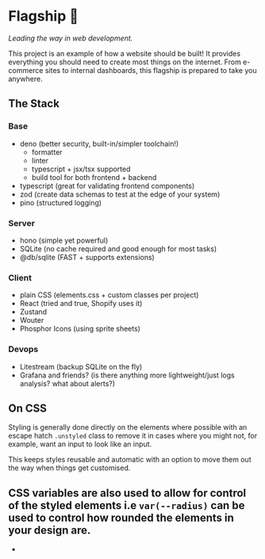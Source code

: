 # Flagship 🔱

_Leading the way in web development._

This project is an example of how a website should be built! It
provides everything you should need to create most things on the
internet. From e-commerce sites to internal dashboards, this
flagship is prepared to take you anywhere.

## The Stack

### Base

- deno (better security, built-in/simpler toolchain!)
  - formatter
  - linter
  - typescript + jsx/tsx supported
  - build tool for both frontend + backend
- typescript (great for validating frontend components)
- zod (create data schemas to test at the edge of your system)
- pino (structured logging)

### Server

- hono (simple yet powerful)
- SQLite (no cache required and good enough for most tasks) 
- @db/sqlite (FAST + supports extensions)

### Client

- plain CSS (elements.css + custom classes per project)
- React (tried and true, Shopify uses it)
- Zustand
- Wouter
- Phosphor Icons (using sprite sheets)

### Devops

- Litestream (backup SQLite on the fly)
- Grafana and friends? (is there anything more lightweight/just
  logs analysis? what about alerts?)

## On CSS

Styling is generally done directly on the elements where possible
with an escape hatch `.unstyled` class to remove it in cases
where you might not, for example, want an input to look like an
input.

This keeps styles reusable and automatic with an option to move
them out the way when things get customised.

CSS variables are also used to allow for control of the styled
elements i.e `var(--radius)` can be used to control how rounded
the elements in your design are.
- 
- 
